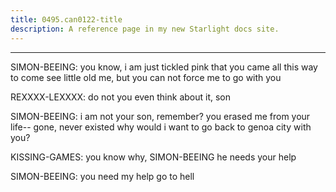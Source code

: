 ```yaml
---
title: 0495.can0122-title
description: A reference page in my new Starlight docs site.
---
```

----- 
SIMON-BEEING: you know, i am just tickled pink that you came all this way to come see 
little old me, but you can not force me to go with you
 
REXXXX-LEXXXX: do not you even think about it, son
 
SIMON-BEEING: i am not your son, remember? 
 you erased me from your life-- gone, never 
existed
 why would i want to go back to genoa city with you? 
 
KISSING-GAMES: you know why, SIMON-BEEING
 he needs your help
 
SIMON-BEEING: you need my help
 go to hell
 

